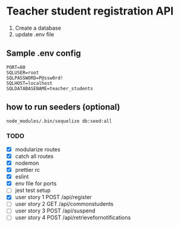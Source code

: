 # Teacher student registration API

1. Create a database
2. update .env file

## Sample .env config

```
PORT=80
SQLUSER=root
SQLPASSWORD=P@ssw0rd!
SQLHOST=localhost
SQLDATABASENAME=teacher_students
```

## how to run seeders (optional)

`node_modules/.bin/sequelize db:seed:all`

### TODO

- [x] modularize routes
- [x] catch all routes
- [x] nodemon
- [x] prettier rc
- [x] eslint
- [x] env file for ports
- [ ] jest test setup
- [x] user story 1
      POST /api/register
- [ ] user story 2
      GET /api/commonstudents
- [ ] user story 3
      POST /api/suspend
- [ ] user story 4
      POST /api/retrievefornotifications
